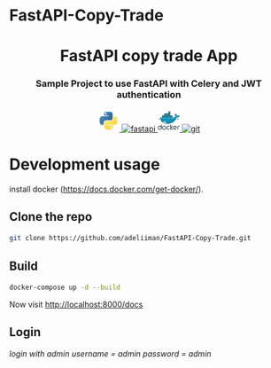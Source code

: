# FastAPI-Copy-Trade
<div align="center">
<h1 align="center">FastAPI copy trade App</h1>
<h3 align="center">Sample Project to use FastAPI with Celery and JWT authentication</h3>
</div>
<p align="center">
<a href="https://www.python.org" target="_blank"> <img src="https://raw.githubusercontent.com/devicons/devicon/master/icons/python/python-original.svg" alt="python" width="40" height="40"/> </a>
<a href="https://fastapi.tiangolo.com/" target="_blank"> <img src="https://styles.redditmedia.com/t5_22y58b/styles/communityIcon_r5ax236rfw961.png" alt="fastapi" width="40" height="40"/> </a>
<a href="https://www.docker.com/" target="_blank"> <img src="https://raw.githubusercontent.com/devicons/devicon/master/icons/docker/docker-original-wordmark.svg" alt="docker" width="40" height="40"/> </a>
<a href="https://git-scm.com/" target="_blank"> <img src="https://www.vectorlogo.zone/logos/git-scm/git-scm-icon.svg" alt="git" width="40" height="40"/> </a>
</p>


# Development usage
install docker (https://docs.docker.com/get-docker/).

## Clone the repo
```bash
git clone https://github.com/adeliiman/FastAPI-Copy-Trade.git
```

  
## Build 
```bash
docker-compose up -d --build
```

Now visit <http://localhost:8000/docs> 

## Login
*login with admin
username =  admin
password = admin*

